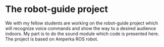# The robot-guide project
We with my fellow students are working on the robot-guide project which will recognize voice commands and show the way to a desired audience indoors. My part is to do the sound module which code is presented here. The project is based on Amperka ROS robot.
